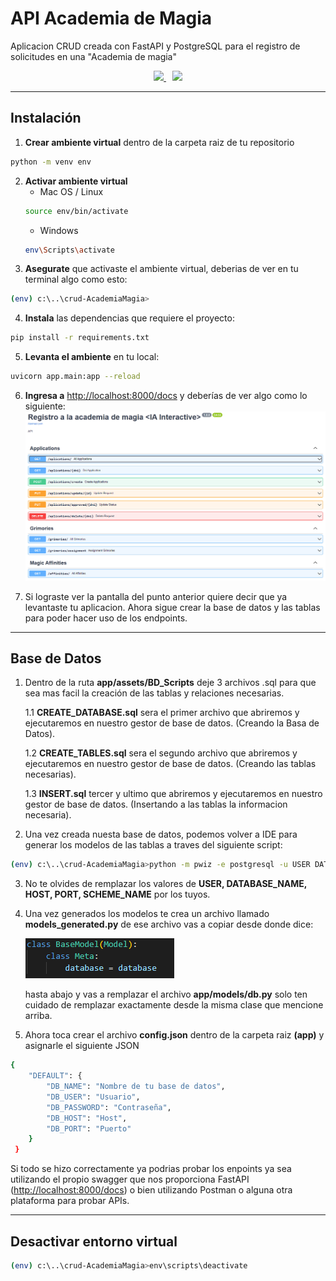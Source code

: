 # API Academia de Magia
Aplicacion CRUD creada con FastAPI y PostgreSQL para el registro de solicitudes en una "Academia de magia"
<div style="text-align:center;">
    <a href="https://www.python.org/ftp/python/3.11.2/python-3.11.2-amd64.exe" style="padding:5px">
    <img src="https://img.shields.io/badge/python-v3.11-yellow" />
    </a>
    <a href="https://www.enterprisedb.com/downloads/postgres-postgresql-downloads" style="padding:5px">
    <img src="https://img.shields.io/badge/PostgreSQL-v14.4-blue" />
    </a>
</div>

---

## Instalación

1. **Crear ambiente virtual** dentro de la carpeta raiz de tu repositorio
```bash
python -m venv env
```
2. **Activar ambiente virtual**
	- Mac OS / Linux
	```bash
	source env/bin/activate
	```
	- Windows
	```bash
	env\Scripts\activate
	```
3. **Asegurate** que activaste el ambiente virtual, deberias de ver en tu terminal algo como esto:
```bash
(env) c:\..\crud-AcademiaMagia>
```
4. **Instala** las dependencias que requiere el proyecto:
```bash
pip install -r requirements.txt
```
5. **Levanta el ambiente** en tu local:
```bash
uvicorn app.main:app --reload
```
6. **Ingresa a** [http://localhost:8000/docs](http://localhost:8000/docs) y deberías de ver algo como lo siguiente:
![Imagen FastApi en tu local](app/assets/img/Swagger.PNG)

7. Si lograste ver la pantalla del punto anterior quiere decir que ya levantaste tu aplicacion.
Ahora sigue crear la base de datos y las tablas para poder hacer uso de los endpoints.

---

## Base de Datos
1. Dentro de la ruta **app/assets/BD_Scripts** deje 3 archivos .sql
para que sea mas facil la creación de las tablas y relaciones necesarias.
    
    1.1 **CREATE_DATABASE.sql** sera el primer archivo que abriremos y ejecutaremos en nuestro gestor de base de datos. (Creando la Basa de Datos).

    1.2 **CREATE_TABLES.sql** sera el segundo archivo que abriremos y ejecutaremos en nuestro gestor de base de datos. (Creando las tablas necesarias).

    1.3 **INSERT.sql** tercer y ultimo que abriremos y ejecutaremos en nuestro gestor de base de datos. (Insertando a las tablas la informacion necesaria).

2. Una vez creada nuesta base de datos, podemos volver a IDE para generar los modelos de las tablas a traves del siguiente script:

```bash
(env) c:\..\crud-AcademiaMagia>python -m pwiz -e postgresql -u USER DATABASE_NAME -H HOST -p PORT -s SCHEMA_NAME -v -o -P > models_generated.py
```
3. No te olvides de remplazar los valores de **USER, DATABASE_NAME, HOST, PORT, SCHEME_NAME** por los tuyos.

4. Una vez generados los modelos te crea un archivo llamado **models_generated.py** de ese archivo vas a copiar desde donde dice: 

    ![Base Mode](app/assets/img/BaseModel.png) 
    
    hasta abajo y vas a remplazar el archivo **app/models/db.py** solo ten cuidado de remplazar exactamente desde la misma clase que mencione arriba.

5. Ahora toca crear el archivo **config.json** dentro de la carpeta raiz **(app)** y asignarle el siguiente JSON
```bash
{
    "DEFAULT": {
        "DB_NAME": "Nombre de tu base de datos",
        "DB_USER": "Usuario",
        "DB_PASSWORD": "Contraseña",
        "DB_HOST": "Host",
        "DB_PORT": "Puerto"
    }
 }
```


Si todo se hizo correctamente ya podrias probar los enpoints ya sea utilizando el propio swagger que nos proporciona FastAPI ([http://localhost:8000/docs](http://localhost:8000/docs)) o bien utilizando Postman o alguna otra plataforma para probar APIs.

---

## Desactivar entorno virtual
```bash
(env) c:\..\crud-AcademiaMagia>env\scripts\deactivate
```
